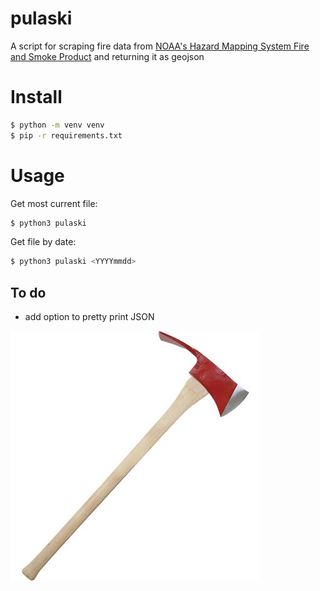 # pulaski

A script for scraping fire data from [NOAA's Hazard Mapping System Fire and Smoke Product](https://www.ospo.noaa.gov/Products/land/hms.html#data) and returning it as geojson

# Install

```bash
$ python -m venv venv
$ pip -r requirements.txt
```

# Usage

Get most current file:

```bash
$ python3 pulaski 
```

Get file by date:

```bash
$ python3 pulaski <YYYYmmdd>
```

## To do

- add option to pretty print JSON

[![pulaski](./pulaski.jpg)](https://en.wikipedia.org/wiki/Pulaski_(tool))